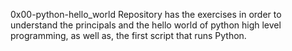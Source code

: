 0x00-python-hello_world Repository has the exercises in order to understand the principals and the hello world of python high level programming, as well as, the first script that runs Python.
